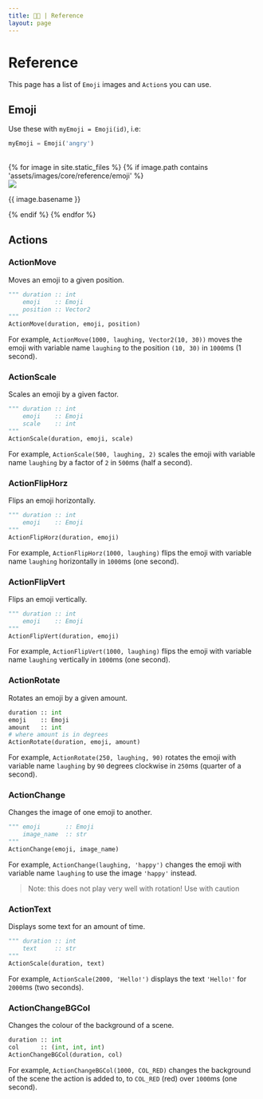 ```yaml
---
title: 🐍📙 | Reference
layout: page
---
```


# Reference

This page has a list of `Emoji` images and `Action`s you can use.

## Emoji

Use these with `myEmoji = Emoji(id)`, i.e:
```python
myEmoji = Emoji('angry')
```

<br/>

<div id="reference__cont">
    {% for image in site.static_files %}
        {% if image.path contains 'assets/images/core/reference/emoji' %}
            <div class="block">
                <img src="{{ image.path }}"/>
                <p>{{ image.basename }}</p>
            </div>
        {% endif %}
    {% endfor %}
</div>

## Actions

### ActionMove

Moves an emoji to a given position.

```python
""" duration :: int
    emoji    :: Emoji
    position :: Vector2
"""
ActionMove(duration, emoji, position)
```
For example, `ActionMove(1000, laughing, Vector2(10, 30))` moves the emoji with variable name `laughing` to the position `(10, 30)` in `1000`ms (1 second).

### ActionScale

Scales an emoji by a given factor.

```python
""" duration :: int
    emoji    :: Emoji
    scale    :: int
"""
ActionScale(duration, emoji, scale)
```
For example, `ActionScale(500, laughing, 2)` scales the emoji with variable name `laughing` by a factor of `2` in `500`ms (half a second).

### ActionFlipHorz

Flips an emoji horizontally.

```python
""" duration :: int
    emoji    :: Emoji
"""
ActionFlipHorz(duration, emoji)
```
For example, `ActionFlipHorz(1000, laughing)` flips the emoji with variable name `laughing` horizontally in `1000`ms (one second).

### ActionFlipVert

Flips an emoji vertically.

```python
""" duration :: int
    emoji    :: Emoji
"""
ActionFlipVert(duration, emoji)
```
For example, `ActionFlipVert(1000, laughing)` flips the emoji with variable name `laughing` vertically in `1000`ms (one second).

### ActionRotate

Rotates an emoji by a given amount.

```python
duration :: int
emoji    :: Emoji
amount   :: int
# where amount is in degrees
ActionRotate(duration, emoji, amount)
```
For example, `ActionRotate(250, laughing, 90)` rotates the emoji with variable name `laughing` by `90` degrees clockwise in `250`ms (quarter of a second).

### ActionChange

Changes the image of one emoji to another.

```python
""" emoji       :: Emoji
    image_name  :: str
"""
ActionChange(emoji, image_name)
```
For example, `ActionChange(laughing, 'happy')` changes the emoji with variable name `laughing` to use the image `'happy'` instead.
> Note: this does not play very well with rotation! Use with caution

### ActionText

Displays some text for an amount of time.

```python
""" duration :: int
    text     :: str
"""
ActionScale(duration, text)
```
For example, `ActionScale(2000, 'Hello!')` displays the text `'Hello!'` for `2000`ms (two seconds).

### ActionChangeBGCol

Changes the colour of the background of a scene.

```python
duration :: int
col      :: (int, int, int)
ActionChangeBGCol(duration, col)
```
For example, `ActionChangeBGCol(1000, COL_RED)` changes the background of the scene the action is added to, to `COL_RED` (red) over `1000`ms (one second).